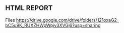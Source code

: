 ## HTML REPORT

Files https://drive.google.com/drive/folders/121oxaG2-bC5u9K_RUXZHWpWpjv3XVGj6?usp=sharing
